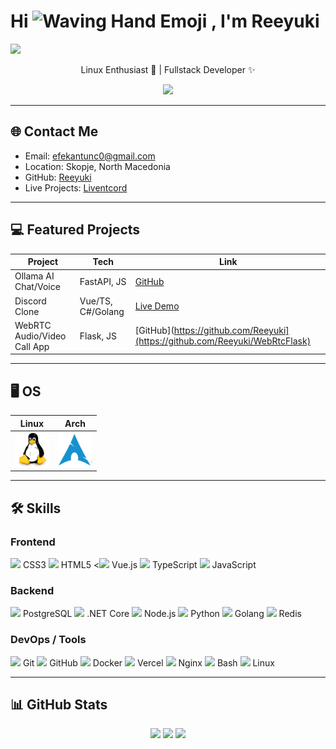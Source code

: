 
# Hi <img src="https://raw.githubusercontent.com/Tarikul-Islam-Anik/Animated-Fluent-Emojis/master/Emojis/Hand%20gestures/Waving%20Hand.png" alt="Waving Hand Emoji" width="30px"/> , I'm Reeyuki 

<div align="left">
  <img src="https://komarev.com/ghpvc/?username=Reeyuki&style=flat" />
</div>

<p align="center">
Linux Enthusiast 🐧 | Fullstack Developer ✨  
<br>
<div align="center">
  <img src="https://komarev.com/ghpvc/?username=Reeyuki&style=flat" />
</div>
</p>

---

## 🌐 Contact Me

* Email: [efekantunc0@gmail.com](mailto:efekantunc0@gmail.com)
* Location: Skopje, North Macedonia
* GitHub: [Reeyuki](https://github.com/Reeyuki)
* Live Projects: [Liventcord](https://liventcord.github.io)

---

## 💻 Featured Projects

| Project                     | Tech                     | Link                                      |
| --------------------------- | ------------------------ | ----------------------------------------- |
| Ollama AI Chat/Voice        | FastAPI, JS | [GitHub](https://github.com/Reeyuki/PromptLama)      |
| Discord Clone               | Vue/TS, C#/Golang | [Live Demo](https://liventcord.github.io) |
| WebRTC Audio/Video Call App | Flask, JS                | [GitHub](https://github.com/Reeyuki](https://github.com/Reeyuki/WebRtcFlask)      |

---

## 🖥️ OS

| Linux                                                                                                  | Arch                                                                                                           |
| ------------------------------------------------------------------------------------------------------ | -------------------------------------------------------------------------------------------------------------- |
| <img src="https://github.com/devicons/devicon/blob/master/icons/linux/linux-original.svg" width="55"/> | <img src="https://github.com/devicons/devicon/blob/master/icons/archlinux/archlinux-original.svg" width="55"/> |

---

## 🛠️ Skills

### Frontend

<img src="https://profilinator.rishav.dev/skills-assets/css3-original-wordmark.svg" width="48"/> CSS3 <img src="https://profilinator.rishav.dev/skills-assets/html5-original-wordmark.svg" width="48"/> HTML5 <<img src="https://skillicons.dev/icons?i=vue" width="48"/> Vue.js <img src="https://techstack-generator.vercel.app/ts-icon.svg" width="48"/> TypeScript <img src="https://techstack-generator.vercel.app/js-icon.svg" width="48"/> JavaScript

### Backend

<img src="https://skillicons.dev/icons?i=postgres" width="48"/> PostgreSQL <img src="https://skillicons.dev/icons?i=dotnet" width="48"/> .NET Core <img src="https://skillicons.dev/icons?i=nodejs" width="48"/> Node.js <img src="https://techstack-generator.vercel.app/python-icon.svg" width="48"/> Python <img src="https://skillicons.dev/icons?i=go" width="48"/> Golang <img src="https://skillicons.dev/icons?i=redis" width="48"/> Redis

### DevOps / Tools

<img src="https://skillicons.dev/icons?i=git" width="48"/> Git <img src="https://techstack-generator.vercel.app/github-icon.svg" width="48"/> GitHub <img src="https://cdn.jsdelivr.net/gh/devicons/devicon/icons/docker/docker-original.svg" width="48"/> Docker <img src="https://skillicons.dev/icons?i=vercel" width="48"/> Vercel <img src="https://skillicons.dev/icons?i=nginx" width="48"/> Nginx <img src="https://skillicons.dev/icons?i=bash" width="48"/> Bash <img src="https://profilinator.rishav.dev/skills-assets/linux-original.svg" width="48"/> Linux

---

## 📊 GitHub Stats

<div align="center">
<img src="https://github-readme-streak-stats.herokuapp.com/?user=Reeyuki&theme=vision-friendly-dark&hide_border=false&border_radius=5&card_width=800&date_format=M%20j%5B%2C%20Y%5D"/>

<img height="180em" src="https://github-readme-stats.vercel.app/api?username=Reeyuki&show_icons=true&theme=vision-friendly-dark&include_all_commits=true&count_private=true"/> 
<img height="180em" src="https://github-readme-stats.vercel.app/api/top-langs/?username=Reeyuki&layout=compact&theme=vision-friendly-dark"/>
</div>

